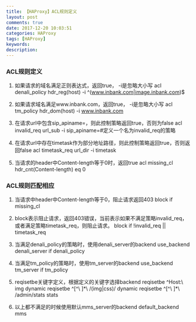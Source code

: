 ```yaml
---
title: 【HAProxy】ACL规则定义
layout: post
comments: true
date: 2017-12-20 10:03:51
categories: HAProxy
tags: [HAProxy]
keywords:
description:
---
```

### ACL规则定义
1. 如果请求的域名满足正则表达式，返回true， -i是忽略大小写
acl denali_policy hdr_reg(host) -i ^(www.inbank.com|image.inbank.com)$

2. 如果请求域名满足www.inbank.com，返回true， -i是忽略大小写
acl tm_policy hdr_dom(host) -i www.inbank.com

3. 在请求url中包含sip_apiname=，则此控制策略返回true，否则为false
acl invalid_req url_sub -i sip_apiname=#定义一个名为invalid_req的策略

4. 在请求url中存在timetask作为部分地址路径，则此控制策略返回true，否则返回false
acl timetask_req url_dir -i timetask

5. 当请求的header中Content-length等于0时，返回true
acl missing_cl hdr_cnt(Content-length) eq 0

<!-- more -->

### ACL规则匹配相应
1. 当请求中header中Content-length等于0，阻止请求返回403
block if missing_cl

2. block表示阻止请求，返回403错误，当前表示如果不满足策略invalid_req，或者满足策略timetask_req，则阻止请求。
block if !invalid_req || timetask_req

3. 当满足denali_policy的策略时，使用denali_server的backend
use_backend denali_server if denali_policy

4. 当满足tm_policy的策略时，使用tm_server的backend
use_backend tm_server if tm_policy

5. reqisetbe关键字定义，根据定义的关键字选择backend
reqisetbe ^Host:\ img dynamic
reqisetbe ^[^\ ]\*\ /(img|css)/ dynamic
reqisetbe ^[^\ ]\*\ /admin/stats stats

6. 以上都不满足的时候使用默认mms_server的backend
default_backend mms